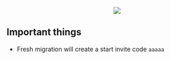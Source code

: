<p align="center">
    <a href="https://github.com/Katalam/AmmuNation/actions/workflows/test.yml">
        <img src="https://github.com/Katalam/AmmuNation/actions/workflows/test.yml/badge.svg?branch=master" /> 
    </a>
</p>



## Important things
- Fresh migration will create a start invite code `aaaaa`
